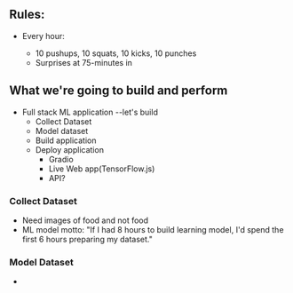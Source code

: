 

## Rules:

* Every hour:

  * 10 pushups, 10 squats, 10 kicks, 10 punches
  * Surprises at 75-minutes in

## What we're going to build and perform
* Full stack ML application --let's build
  * Collect Dataset
  * Model dataset
  * Build application
  * Deploy application
    * Gradio
    * Live Web app(TensorFlow.js)
    * API?

### Collect Dataset

* Need images of food and not food
* ML model motto: "If I had 8 hours to build learning model, I'd spend the first 6 hours preparing my dataset."

### Model Dataset

* 